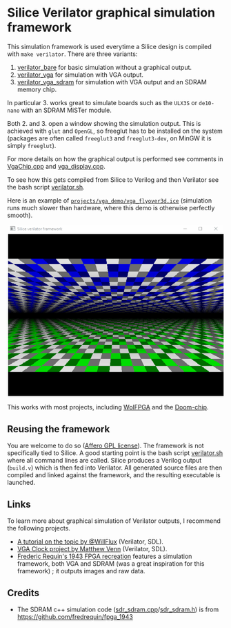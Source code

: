# Silice Verilator graphical simulation framework

This simulation framework is used everytime a Silice design is compiled with `make verilator`. There are three variants:

1. [verilator_bare](verilator_bare.cpp) for basic simulation without a graphical output.
1. [verilator_vga](verilator_vga.cpp) for simulation with VGA output.
1. [verilator_vga_sdram](verilator_vga_sdram.cpp) for simulation with VGA output and an SDRAM memory chip.

In particular 3. works great to simulate boards such as the `ULX3S` or `de10-nano` with an SDRAM MiSTer module.

Both 2. and 3. open a window showing the simulation output. This is achieved with `glut` and `OpenGL`, so freeglut has to be installed on the system (packages are often called `freeglut3` and `freeglut3-dev`, on MinGW it is simply `freeglut`).

For more details on how the graphical output is performed see comments in [VgaChip.cpp](VgaChip.cpp) and [vga_display.cpp](vga_display.cpp).

To see how this gets compiled from Silice to Verilog and then Verilator see the bash script [verilator.sh](../boards/verilator/verilator.sh).

Here is an example of [`projects/vga_demo/vga_flyover3d.ice`](../../projects/vga_demo/README.md) (simulation runs much slower than hardware, where this demo is otherwise perfectly smooth).

<p align="center">
  <img width="500" src="flyover_simul.gif">
</p>

This works with most projects, including [WolFPGA](../../projects/wolfpga/README.md) and the [Doom-chip](../../projects/doomchip/README.md).

## Reusing the framework

You are welcome to do so ([Affero GPL license](../../LICENSE)). The framework is not specifically tied to Silice. A good starting point is the bash script [verilator.sh](../boards/verilator/verilator.sh) where all command lines are called. Silice produces a Verilog output (`build.v`) which is then fed into Verilator. All generated source files are then compiled and linked against the framework, and the resulting executable is launched.

## Links

To learn more about graphical simulation of Verilator outputs, I recommend the following projects.
- [A tutorial on the topic by @WillFlux](https://projectf.io/posts/verilog-sim-verilator-sdl/) (Verilator, SDL).
- [VGA Clock project by Matthew Venn](https://github.com/mattvenn/vga-clock) (Verilator, SDL).
- [Frederic Requin's 1943 FPGA recreation](https://github.com/fredrequin/fpga_1943) features a simulation framework, both VGA and SDRAM (was a great inspiration for this framework) ; it outputs images and raw data.

## Credits

- The SDRAM c++ simulation code ([sdr_sdram.cpp](sdr_sdram.cpp)/[sdr_sdram.h](sdr_sdram.h)) is from https://github.com/fredrequin/fpga_1943

